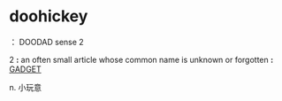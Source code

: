 # doohickey

： DOODAD sense 2

2 **:** an often small article whose common name is unknown or forgotten **:** [GADGET](https://www.merriam-webster.com/dictionary/gadget)

n. 小玩意